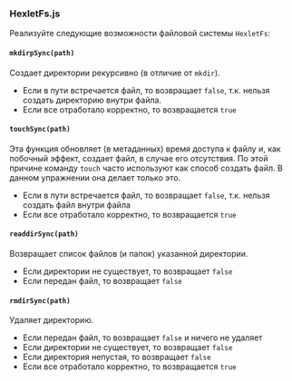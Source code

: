 ### HexletFs.js

Реализуйте следующие возможности файловой системы `HexletFs`:

#### `mkdirpSync(path)`

Создает директории рекурсивно (в отличие от `mkdir`).

-   Если в пути встречается файл, то возвращает `false`, т.к. нельзя создать директорию внутри файла.
-   Если все отработало корректно, то возвращается `true`

#### `touchSync(path)`

Эта функция обновляет (в метаданных) время доступа к файлу и, как побочный эффект, создает файл, в случае его отсутствия. По этой причине команду `touch` часто используют как способ создать файл. В данном упражнении она делает только это.

-   Если в пути встречается файл, то возвращает `false`, т.к. нельзя создать файл внутри файла
-   Если все отработало корректно, то возвращается `true`

#### `readdirSync(path)`

Возвращает список файлов (и папок) указанной директории.

-   Если директории не существует, то возвращает `false`
-   Если передан файл, то возвращает `false`

#### `rmdirSync(path)`

Удаляет директорию.

-   Если передан файл, то возвращает `false` и ничего не удаляет
-   Если директории не существует, то возвращает `false`
-   Если директория непустая, то возвращает `false`
-   Если все отработало корректно, то возвращается `true`